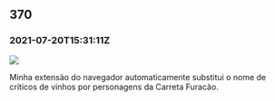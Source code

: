   

370
---

### 2021-07-20T15:31:11Z

![](https://bebiodicionario-com.s3.amazonaws.com/media/posts/202107/220763476_185340830278230_6786975145341576882_n_17923206016731755.jpg)

Minha extensão do navegador automaticamente substitui o nome de críticos de vinhos por personagens da Carreta Furacão.

